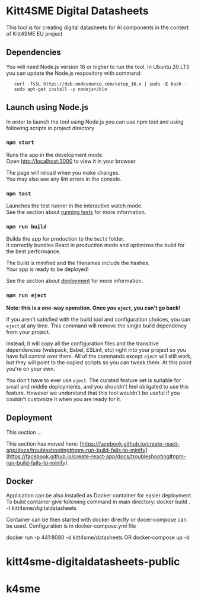# Kitt4SME Digital Datasheets

This tool is for creating digital datasheets for AI components in the context of Kitt4SME EU project

## Dependencies
You will need Node.js version 16 or higher to run the tool. In Ubuntu 20 LTS you can update the Node.js respository with command:
```
   curl -fsSL https://deb.nodesource.com/setup_16.x | sudo -E bash -
   sudo apt-get install -y nodejs</blo
```
## Launch using Node.js
In order to launch the tool using Node.js you can use npm tool and using following scripts in project directory

### `npm start`

Runs the app in the development mode.\
Open [http://localhost:3000](http://localhost:3000) to view it in your browser.

The page will reload when you make changes.\
You may also see any lint errors in the console.

### `npm test`

Launches the test runner in the interactive watch mode.\
See the section about [running tests](https://facebook.github.io/create-react-app/docs/running-tests) for more information.

### `npm run build`

Builds the app for production to the `build` folder.\
It correctly bundles React in production mode and optimizes the build for the best performance.

The build is minified and the filenames include the hashes.\
Your app is ready to be deployed!

See the section about [deployment](https://facebook.github.io/create-react-app/docs/deployment) for more information.

### `npm run eject`

**Note: this is a one-way operation. Once you `eject`, you can't go back!**

If you aren't satisfied with the build tool and configuration choices, you can `eject` at any time. This command will remove the single build dependency from your project.

Instead, it will copy all the configuration files and the transitive dependencies (webpack, Babel, ESLint, etc) right into your project so you have full control over them. All of the commands except `eject` will still work, but they will point to the copied scripts so you can tweak them. At this point you're on your own.

You don't have to ever use `eject`. The curated feature set is suitable for small and middle deployments, and you shouldn't feel obligated to use this feature. However we understand that this tool wouldn't be useful if you couldn't customize it when you are ready for it.

## Deployment

This section ...

This section has moved here: [https://facebook.github.io/create-react-app/docs/troubleshooting#npm-run-build-fails-to-minify](https://facebook.github.io/create-react-app/docs/troubleshooting#npm-run-build-fails-to-minify)

## Docker

Application can be also installed as Docker container for easier deployment. To build container give following command in main directory:
docker build . -t kitt4sme/digitaldatasheets

Container can be then started with docker directly or docer-compose can be used. Configuration is in docker-compose.yml file

docker run -p 441:8080 -d kitt4sme/datasheets
OR
docker-compose up -d
# kitt4sme-digitaldatasheets-public
# k4sme
